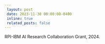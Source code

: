 ```yaml
---
 layout: post
 date: 2023-11-30 00:00:00-0400
 inline: true
 related_posts: false
---
```


RPI-IBM AI Research Collaboration Grant, 2024.
